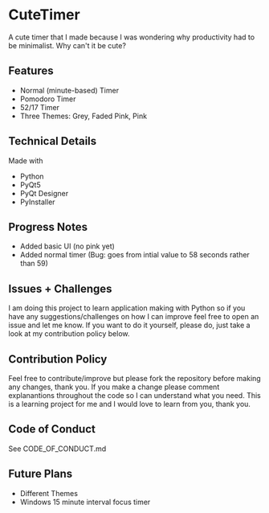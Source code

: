 # CuteTimer
A cute timer that I made because I was wondering why productivity had to be minimalist. Why can't it be cute?

## Features
- Normal (minute-based) Timer
- Pomodoro Timer
- 52/17 Timer
- Three Themes: Grey, Faded Pink, Pink

## Technical Details
Made with
- Python
- PyQt5
- PyQt Designer
- PyInstaller

## Progress Notes
- Added basic UI (no pink yet)
- Added normal timer (Bug: goes from intial value to 58 seconds rather than 59)

## Issues + Challenges
I am doing this project to learn application making with Python so if you have any suggestions/challenges on how I can improve feel free to open an issue and let me know. 
If you want to do it yourself, please do, just take a look  at my contribution policy below.

## Contribution Policy
Feel free to contribute/improve but please fork the repository before making any changes, thank you. If you make a change please comment explanantions throughout the code so I can understand what you need. 
This is a learning project for me and I would love to learn from you, thank you. 

## Code of Conduct
See CODE_OF_CONDUCT.md

## Future Plans
- Different Themes
- Windows 15 minute interval focus timer

